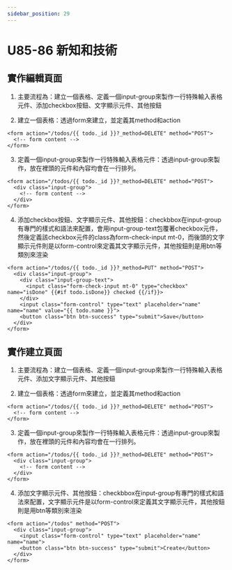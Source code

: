 ```yaml
---
sidebar_position: 29
---
```


# U85-86 新知和技術


## 實作編輯頁面
1. 主要流程為：建立一個表格、定義一個input-group來製作一行特殊輸入表格元件、添加checkbox按鈕、文字顯示元件、其他按鈕

2. 建立一個表格：透過form來建立，並定義其method和action

```
<form action="/todos/{{ todo._id }}?_method=DELETE" method="POST">
  <!-- form content -->
</form>
```

3. 定義一個input-group來製作一行特殊輸入表格元件：透過input-group來製作，放在裡頭的元件和內容均會在一行排列。

```
<form action="/todos/{{ todo._id }}?_method=DELETE" method="POST">
  <div class="input-group">
    <!-- form content -->
  </div>
</form>
```

4. 添加checkbox按鈕、文字顯示元件、其他按鈕：checkbbox在input-group有專門的樣式和語法來配置，會用input-group-text包覆著checkbox元件，然後定義該checkbox元件的class為form-check-input mt-0，而後頭的文字顯示元件則是以form-control來定義其文字顯示元件，其他按鈕則是用btn等類別來渲染


```
<form action="/todos/{{ todo._id }}?_method=PUT" method="POST">
  <div class="input-group">
    <div class="input-group-text">
      <input class="form-check-input mt-0" type="checkbox" name="isDone" {{#if todo.isDone}} checked {{/if}}>
    </div>
    <input class="form-control" type="text" placeholder="name" name="name" value="{{ todo.name }}">
    <button class="btn btn-success" type="submit">Save</button>
  </div>
</form>
```

## 實作建立頁面
1. 主要流程為：建立一個表格、定義一個input-group來製作一行特殊輸入表格元件、添加文字顯示元件、其他按鈕

2. 建立一個表格：透過form來建立，並定義其method和action

```
<form action="/todos/{{ todo._id }}?_method=DELETE" method="POST">
  <!-- form content -->
</form>
```


3. 定義一個input-group來製作一行特殊輸入表格元件：透過input-group來製作，放在裡頭的元件和內容均會在一行排列。

```
<form action="/todos/{{ todo._id }}?_method=DELETE" method="POST">
  <div class="input-group">
    <!-- form content -->
  </div>
</form>
```

4. 添加文字顯示元件、其他按鈕：checkbbox在input-group有專門的樣式和語法來配置，文字顯示元件是以form-control來定義其文字顯示元件，其他按鈕則是用btn等類別來渲染

```
<form action="/todos" method="POST">
  <div class="input-group">
    <input class="form-control" type="text" placeholder="name" name="name">
    <button class="btn btn-success" type="submit">Create</button>
  </div>
</form>
```